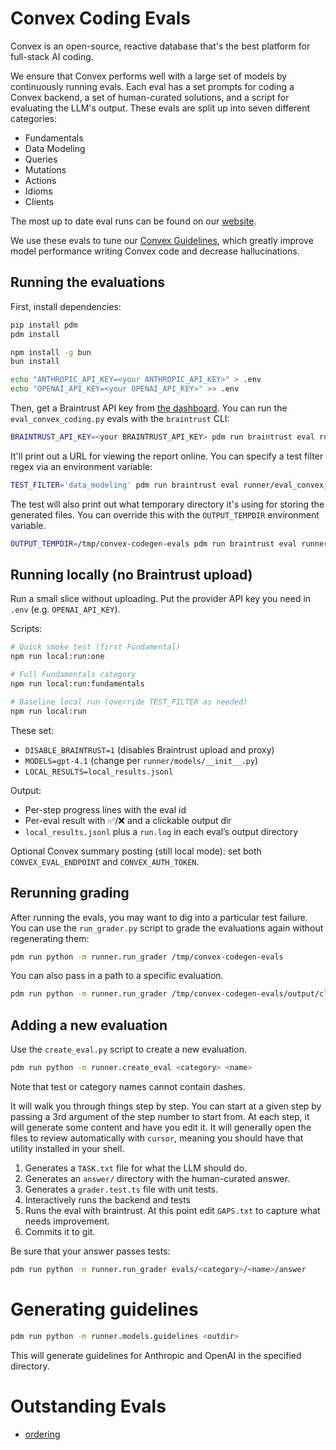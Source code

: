 # Convex Coding Evals

Convex is an open-source, reactive database that's the best platform for full-stack AI coding.

We ensure that Convex performs well with a large set of models by continuously running evals. Each eval has a set prompts for coding a Convex backend, a set of human-curated solutions, and a script for evaluating the LLM's output. These evals are split up into seven different categories:

- Fundamentals
- Data Modeling
- Queries
- Mutations
- Actions
- Idioms
- Clients

The most up to date eval runs can be found on our [website](https://convex.dev/llm-leaderboard).

We use these evals to tune our [Convex Guidelines](https://docs.convex.dev/ai/), which greatly improve model performance writing Convex code and decrease hallucinations.

## Running the evaluations

First, install dependencies:

```bash
pip install pdm
pdm install

npm install -g bun
bun install

echo "ANTHROPIC_API_KEY=<your ANTHROPIC_API_KEY>" > .env
echo "OPENAI_API_KEY=<your OPENAI_API_KEY>" >> .env
```

Then, get a Braintrust API key from [the dashboard](https://www.braintrust.dev/app/Convex/settings/api-keys).
You can run the `eval_convex_coding.py` evals with the `braintrust` CLI:

```bash
BRAINTRUST_API_KEY=<your BRAINTRUST_API_KEY> pdm run braintrust eval runner/eval_convex_coding.py
```

It'll print out a URL for viewing the report online. You can specify a test filter regex via an environment variable:

```bash
TEST_FILTER='data_modeling' pdm run braintrust eval runner/eval_convex_coding.py
```

The test will also print out what temporary directory it's using for storing the generated files. You can override this
with the `OUTPUT_TEMPDIR` environment variable.

```bash
OUTPUT_TEMPDIR=/tmp/convex-codegen-evals pdm run braintrust eval runner/eval_convex_coding.py
```

## Running locally (no Braintrust upload)

Run a small slice without uploading. Put the provider API key you need in `.env` (e.g. `OPENAI_API_KEY`).

Scripts:

```bash
# Quick smoke test (first Fundamental)
npm run local:run:one

# Full Fundamentals category
npm run local:run:fundamentals

# Baseline local run (override TEST_FILTER as needed)
npm run local:run
```

These set:

- `DISABLE_BRAINTRUST=1` (disables Braintrust upload and proxy)
- `MODELS=gpt-4.1` (change per `runner/models/__init__.py`)
- `LOCAL_RESULTS=local_results.jsonl`

Output:

- Per-step progress lines with the eval id
- Per-eval result with ✅/❌ and a clickable output dir
- `local_results.jsonl` plus a `run.log` in each eval’s output directory

Optional Convex summary posting (still local mode): set both `CONVEX_EVAL_ENDPOINT` and `CONVEX_AUTH_TOKEN`.

## Rerunning grading

After running the evals, you may want to dig into a particular test failure. You can use the `run_grader.py` script to grade the evaluations again without regenerating them:

```bash
pdm run python -m runner.run_grader /tmp/convex-codegen-evals
```

You can also pass in a path to a specific evaluation.

```bash
pdm run python -m runner.run_grader /tmp/convex-codegen-evals/output/claude-3-5-sonnet-latest/000-fundamentals/000-http_actions_file_storage
```

## Adding a new evaluation

Use the `create_eval.py` script to create a new evaluation.

```bash
pdm run python -m runner.create_eval <category> <name>
```

Note that test or category names cannot contain dashes.

It will walk you through things step by step. You can start at a given step by passing a 3rd argument of the step number to start from.
At each step, it will generate some content and have you edit it.
It will generally open the files to review automatically with `cursor`,
meaning you should have that utility installed in your shell.

1. Generates a `TASK.txt` file for what the LLM should do.
2. Generates an `answer/` directory with the human-curated answer.
3. Generates a `grader.test.ts` file with unit tests.
4. Interactively runs the backend and tests
5. Runs the eval with braintrust. At this point edit `GAPS.txt` to capture what needs improvement.
6. Commits it to git.

Be sure that your answer passes tests:

```bash
pdm run python -m runner.run_grader evals/<category>/<name>/answer
```

# Generating guidelines

```bash
pdm run python -m runner.models.guidelines <outdir>
```

This will generate guidelines for Anthropic and OpenAI in the specified directory.

# Outstanding Evals

- [ordering](https://docs.convex.dev/database/reading-data#ordering)
